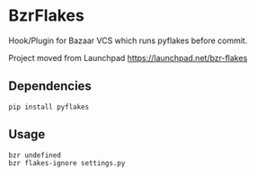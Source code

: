 BzrFlakes
=========

Hook/Plugin for Bazaar VCS which runs pyflakes before commit.

Project moved from Launchpad https://launchpad.net/bzr-flakes

Dependencies
------------
```
pip install pyflakes
```

Usage
-----
```
bzr undefined
bzr flakes-ignore settings.py
```
